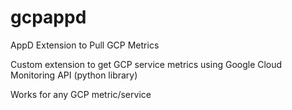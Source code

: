 # gcpappd
AppD Extension to Pull GCP Metrics

Custom extension to get GCP service metrics using Google Cloud Monitoring API (python library)

Works for any GCP metric/service


